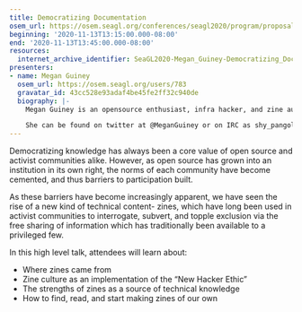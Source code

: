 ```yaml
---
title: Democratizing Documentation
osem_url: https://osem.seagl.org/conferences/seagl2020/program/proposals/740
beginning: '2020-11-13T13:15:00.000-08:00'
end: '2020-11-13T13:45:00.000-08:00'
resources:
  internet_archive_identifier: SeaGL2020-Megan_Guiney-Democratizing_Documentation
presenters:
- name: Megan Guiney
  osem_url: https://osem.seagl.org/users/783
  gravatar_id: 43cc528e93adaf4be45fe2ff32c940de
  biography: |-
    Megan Guiney is an opensource enthusiast, infra hacker, and zine author from Portland, Oregon. She enjoys tinkering on jank old hardware, playing roller derby, and formatting endless pages of LaTeX in her free time.

    She can be found on twitter at @MeganGuiney or on IRC as shy_pangolin
---
```


Democratizing knowledge has always been a core value of open source and activist communities alike. However, as open source has grown into an institution in its own right, the norms of each community have become cemented, and thus barriers to participation built.

As these barriers have become increasingly apparent, we have seen the rise of a new kind of technical content- zines, which have long been used in activist communities to interrogate, subvert, and topple exclusion via the free sharing of information which has traditionally been available to a privileged few.

In this high level talk, attendees will learn about:

- Where zines came from
- Zine culture as an implementation of the “New Hacker Ethic”
- The strengths of zines as a source of technical knowledge
- How to find, read, and start making zines of our own
